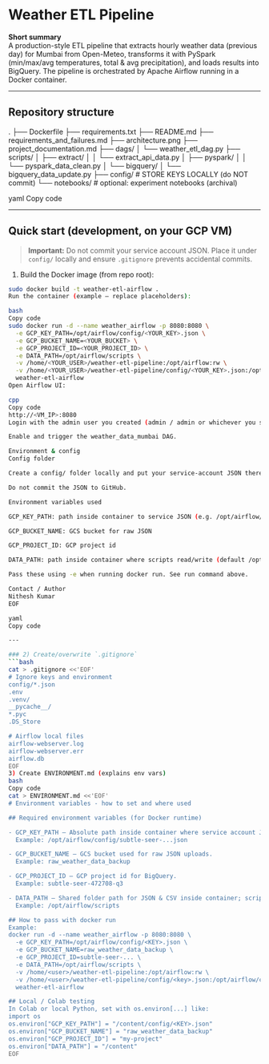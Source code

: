 
# Weather ETL Pipeline

**Short summary**  
A production-style ETL pipeline that extracts hourly weather data (previous day) for Mumbai from Open-Meteo, transforms it with PySpark (min/max/avg temperatures, total & avg precipitation), and loads results into BigQuery. The pipeline is orchestrated by Apache Airflow running in a Docker container.

---

## Repository structure

.
├── Dockerfile
├── requirements.txt
├── README.md
├── requirements_and_failures.md
├── architecture.png
├── project_documentation.md
├── dags/
│ └── weather_etl_dag.py
├── scripts/
│ ├── extract/
│ │ └── extract_api_data.py
│ ├── pyspark/
│ │ └── pyspark_data_clean.py
│ └── bigquery/
│ └── bigquery_data_update.py
├── config/ # STORE KEYS LOCALLY (do NOT commit)
└── notebooks/ # optional: experiment notebooks (archival)

yaml
Copy code

---

## Quick start (development, on your GCP VM)

> **Important:** Do not commit your service account JSON. Place it under `config/` locally and ensure `.gitignore` prevents accidental commits.

1. Build the Docker image (from repo root):
```bash
sudo docker build -t weather-etl-airflow .
Run the container (example — replace placeholders):

bash
Copy code
sudo docker run -d --name weather_airflow -p 8080:8080 \
  -e GCP_KEY_PATH=/opt/airflow/config/<YOUR_KEY>.json \
  -e GCP_BUCKET_NAME=<YOUR_BUCKET> \
  -e GCP_PROJECT_ID=<YOUR_PROJECT_ID> \
  -e DATA_PATH=/opt/airflow/scripts \
  -v /home/<YOUR_USER>/weather-etl-pipeline:/opt/airflow:rw \
  -v /home/<YOUR_USER>/weather-etl-pipeline/config/<YOUR_KEY>.json:/opt/airflow/config/<YOUR_KEY>.json:ro \
  weather-etl-airflow
Open Airflow UI:

cpp
Copy code
http://<VM_IP>:8080
Login with the admin user you created (admin / admin or whichever you set).

Enable and trigger the weather_data_mumbai DAG.

Environment & config
Config folder

Create a config/ folder locally and put your service-account JSON there.

Do not commit the JSON to GitHub.

Environment variables used

GCP_KEY_PATH: path inside container to service JSON (e.g. /opt/airflow/config/key.json)

GCP_BUCKET_NAME: GCS bucket for raw JSON

GCP_PROJECT_ID: GCP project id

DATA_PATH: path inside container where scripts read/write (default /opt/airflow/scripts)

Pass these using -e when running docker run. See run command above.

Contact / Author
Nithesh Kumar
EOF

yaml
Copy code

---

### 2) Create/overwrite `.gitignore`
```bash
cat > .gitignore <<'EOF'
# Ignore keys and environment
config/*.json
.env
.venv/
__pycache__/
*.pyc
.DS_Store

# Airflow local files
airflow-webserver.log
airflow-webserver.err
airflow.db
EOF
3) Create ENVIRONMENT.md (explains env vars)
bash
Copy code
cat > ENVIRONMENT.md <<'EOF'
# Environment variables - how to set and where used

## Required environment variables (for Docker runtime)

- GCP_KEY_PATH — Absolute path inside container where service account JSON is mounted.
  Example: /opt/airflow/config/subtle-seer-...json

- GCP_BUCKET_NAME — GCS bucket used for raw JSON uploads.
  Example: raw_weather_data_backup

- GCP_PROJECT_ID — GCP project id for BigQuery.
  Example: subtle-seer-472708-q3

- DATA_PATH — Shared folder path for JSON & CSV inside container; scripts read/write here.
  Example: /opt/airflow/scripts

## How to pass with docker run
Example:
docker run -d --name weather_airflow -p 8080:8080 \
  -e GCP_KEY_PATH=/opt/airflow/config/<KEY>.json \
  -e GCP_BUCKET_NAME=raw_weather_data_backup \
  -e GCP_PROJECT_ID=subtle-seer-... \
  -e DATA_PATH=/opt/airflow/scripts \
  -v /home/<user>/weather-etl-pipeline:/opt/airflow:rw \
  -v /home/<user>/weather-etl-pipeline/config/<key>.json:/opt/airflow/config/<key>.json:ro \
  weather-etl-airflow

## Local / Colab testing
In Colab or local Python, set with os.environ[...] like:
import os
os.environ["GCP_KEY_PATH"] = "/content/config/<KEY>.json"
os.environ["GCP_BUCKET_NAME"] = "raw_weather_data_backup"
os.environ["GCP_PROJECT_ID"] = "my-project"
os.environ["DATA_PATH"] = "/content"
EOF
